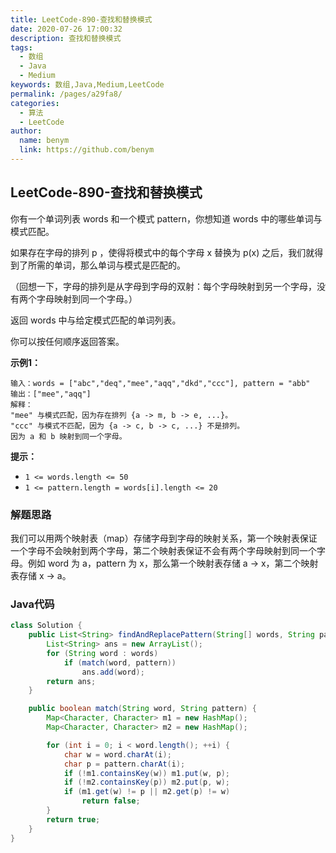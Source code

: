 ```yaml
---
title: LeetCode-890-查找和替换模式
date: 2020-07-26 17:00:32
description: 查找和替换模式
tags: 
  - 数组
  - Java
  - Medium
keywords: 数组,Java,Medium,LeetCode
permalink: /pages/a29fa8/
categories: 
  - 算法
  - LeetCode
author: 
  name: benym
  link: https://github.com/benym
---
```


## LeetCode-890-查找和替换模式

你有一个单词列表 words 和一个模式  pattern，你想知道 words 中的哪些单词与模式匹配。

如果存在字母的排列 p ，使得将模式中的每个字母 x 替换为 p(x) 之后，我们就得到了所需的单词，那么单词与模式是匹配的。

（回想一下，字母的排列是从字母到字母的双射：每个字母映射到另一个字母，没有两个字母映射到同一个字母。）

返回 words 中与给定模式匹配的单词列表。

你可以按任何顺序返回答案。

<!--more-->

**示例1：**

```
输入：words = ["abc","deq","mee","aqq","dkd","ccc"], pattern = "abb"
输出：["mee","aqq"]
解释：
"mee" 与模式匹配，因为存在排列 {a -> m, b -> e, ...}。
"ccc" 与模式不匹配，因为 {a -> c, b -> c, ...} 不是排列。
因为 a 和 b 映射到同一个字母。
```

**提示：**

- `1 <= words.length <= 50`
- `1 <= pattern.length = words[i].length <= 20`

### 解题思路

我们可以用两个映射表（map）存储字母到字母的映射关系，第一个映射表保证一个字母不会映射到两个字母，第二个映射表保证不会有两个字母映射到同一个字母。例如 word 为 a，pattern 为 x，那么第一个映射表存储 a -> x，第二个映射表存储 x -> a。

### Java代码

```java
class Solution {
    public List<String> findAndReplacePattern(String[] words, String pattern) {
        List<String> ans = new ArrayList();
        for (String word : words)
            if (match(word, pattern))
                ans.add(word);
        return ans;
    }

    public boolean match(String word, String pattern) {
        Map<Character, Character> m1 = new HashMap();
        Map<Character, Character> m2 = new HashMap();

        for (int i = 0; i < word.length(); ++i) {
            char w = word.charAt(i);
            char p = pattern.charAt(i);
            if (!m1.containsKey(w)) m1.put(w, p);
            if (!m2.containsKey(p)) m2.put(p, w);
            if (m1.get(w) != p || m2.get(p) != w)
                return false;
        }
        return true;
    }
}
```

